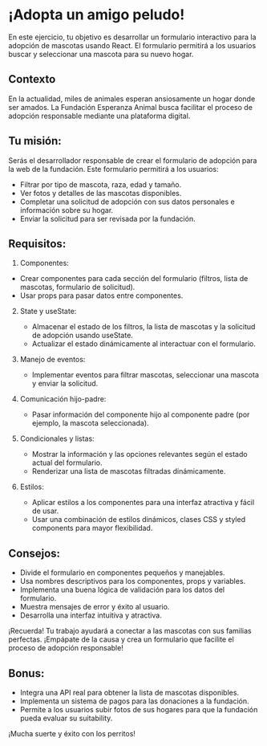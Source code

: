 # ¡Adopta un amigo peludo!

En este ejercicio, tu objetivo es desarrollar un formulario interactivo para la adopción de mascotas usando React. El formulario permitirá a los usuarios buscar y seleccionar una mascota para su nuevo hogar.

## Contexto

En la actualidad, miles de animales esperan ansiosamente un hogar donde ser amados. La Fundación Esperanza Animal busca facilitar el proceso de adopción responsable mediante una plataforma digital.

## Tu misión:

Serás el desarrollador responsable de crear el formulario de adopción para la web de la fundación. Este formulario permitirá a los usuarios:

- Filtrar por tipo de mascota, raza, edad y tamaño.
- Ver fotos y detalles de las mascotas disponibles.
- Completar una solicitud de adopción con sus datos personales e información sobre su hogar.
- Enviar la solicitud para ser revisada por la fundación.

## Requisitos:

1. Componentes:
  - Crear componentes para cada sección del formulario (filtros, lista de mascotas, formulario de solicitud).
  - Usar props para pasar datos entre componentes.

2. State y useState:
   - Almacenar el estado de los filtros, la lista de mascotas y la solicitud de adopción usando useState.
   - Actualizar el estado dinámicamente al interactuar con el formulario.

3. Manejo de eventos:
   - Implementar eventos para filtrar mascotas, seleccionar una mascota y enviar la solicitud.

4. Comunicación hijo-padre:
   - Pasar información del componente hijo al componente padre (por ejemplo, la mascota seleccionada).

5. Condicionales y listas:
   - Mostrar la información y las opciones relevantes según el estado actual del formulario.
   - Renderizar una lista de mascotas filtradas dinámicamente.

6. Estilos:
   - Aplicar estilos a los componentes para una interfaz atractiva y fácil de usar.
   - Usar una combinación de estilos dinámicos, clases CSS y styled components para mayor flexibilidad.

## Consejos:
   - Divide el formulario en componentes pequeños y manejables.
   - Usa nombres descriptivos para los componentes, props y variables.
   - Implementa una buena lógica de validación para los datos del formulario.
   - Muestra mensajes de error y éxito al usuario.
   - Desarrolla una interfaz intuitiva y atractiva.

¡Recuerda! Tu trabajo ayudará a conectar a las mascotas con sus familias perfectas. ¡Empápate de la causa y crea un formulario que facilite el proceso de adopción responsable!

## Bonus:
   - Integra una API real para obtener la lista de mascotas disponibles.
   - Implementa un sistema de pagos para las donaciones a la fundación.
   - Permite a los usuarios subir fotos de sus hogares para que la fundación pueda evaluar su suitability.

¡Mucha suerte y éxito con los perritos! 